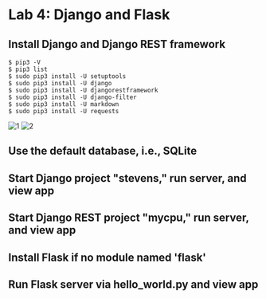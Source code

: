 # Lab 4: Django and Flask

## Install Django and Django REST framework
```
$ pip3 -V
$ pip3 list
$ sudo pip3 install -U setuptools
$ sudo pip3 install -U django
$ sudo pip3 install -U djangorestframework
$ sudo pip3 install -U django-filter
$ sudo pip3 install -U markdown
$ sudo pip3 install -U requests
```
![1](https://user-images.githubusercontent.com/94701716/236373180-f485d0d4-0c78-403c-b991-d44d5d5ceaac.png)
![2](https://user-images.githubusercontent.com/94701716/236373503-de32a1f5-7ef9-4356-aefd-95776fe17bdb.png)

## Use the default database, i.e., SQLite


## Start Django project "stevens," run server, and view app

## Start Django REST project "mycpu," run server, and view app

## Install Flask if no module named 'flask'

## Run Flask server via hello_world.py and view app
